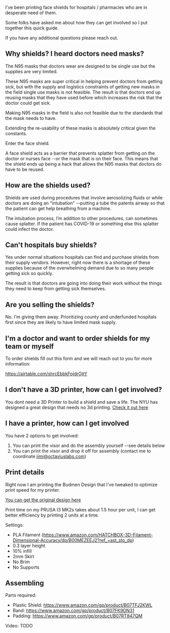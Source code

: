 I've been printing face shields for hospitals / pharmacies who are in desperate need of them.

Some folks have asked me about how they can get involved so I put together this quick guide.

If you have any additional questions please reach out.

## Why shields? I heard doctors need masks?
The N95 masks that doctors wear are designed to be single use but the supplies are very limited.

These N95 masks are super critical in helping prevent doctors from getting sick, but with the supply and logistics constraints of getting new masks in the field single use masks is not feasible. The result is that doctors end up reusing masks that they have used before which increases the risk that the doctor could get sick.

Making N95 masks in the field is also not feasible due to the standards that the mask needs to have.

Extending the re-usability of these masks is absolutely critical given the constants.

Enter the face shield.

A face shield acts as a barrier that prevents splatter from getting on the doctor or nurses face --or the mask that is on their face. This means that the shield ends up being a hack that allows the N95 masks that doctors do have to be reused.

## How are the shields used?

Shields are used during procedures that involve aerosolizing fluids or while doctors are doing  an “intubation" --putting a tube the patents airway so that the patient can get help breathing from a machine.

The intubation process, I’m addition to other procedures, can sometimes cause splatter. If the patient has COVID-19 or something else this splatter could infect the doctor.

## Can't hospitals buy shields?

Yes under normal situations hospitals can find and purchase shields from their supply vendors. However, right now there is a shortage of these supplies because of the overwhelming demand due to so many people getting sick so quickly.

The result is that doctors are going into doing their work without the things they need to keep from getting sick themselves.

## Are you selling the shields?
No. I'm giving them away. Prioritizing county and underfunded hospitals first since they are likely to have limited mask supply.

## I'm a doctor and want to order shields for my team or myself
To order shields fill out this form and we will reach out to you for more information:

https://airtable.com/shrcEbbkFpjdrOjtY


## I don't have a 3D printer, how can I get involved?
You dont need a 3D Printer to build a shield and save a life. The NYU has designed a great design that needs no 3d printing. [Check it out here](https://open-face-website.now.sh/) 

## I have a printer, how can I get involved

You have 2 options to get involved:
1. You can print the visor and do the assembly yourself --see details below
2. You can print the visor and drop it off for assembly (contact me to coordinate jimi@octaviuslabs.com)

## Print details

Right now I am printing the Budmen Design that I've tweaked to optimize print speed for my printer.

[You can get the original design here](https://www.dropbox.com/s/icm135ow10v0qm4/budmen-face-shield-v4.zip?dl=0)

Print time on my PRUSA I3 MK2s takes about 1.5 hour per unit, I can get better efficiency by printing 2 units at a time.

Settings:
- PLA Filament (https://www.amazon.com/HATCHBOX-3D-Filament-Dimensional-Accuracy/dp/B00MEZEEJ2?ref_=ast_sto_dp)
- 0.3 layer height
- 10% infill
- 2mm Skirt
- No Brim
- No Supports

## Assembling
Parts required:
- Plastic Shield: https://www.amazon.com/gp/product/B07TFJ2KWL
- Band: https://www.amazon.com/gp/product/B07FK9DN31
- Padding: https://www.amazon.com/gp/product/B07RT847QM

Video:
TODO
